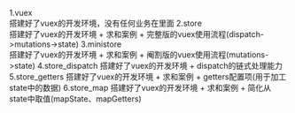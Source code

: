 1.vuex        
    搭建好了vuex的开发环境，没有任何业务在里面
2.store       
    搭建好了vuex的开发环境 + 求和案例 + 完整版的vuex使用流程(dispatch->mutations->state)
3.ministore   
    搭建好了vuex的开发环境 + 求和案例 + 阉割版的vuex使用流程(mutations->state)
4.store_dispatch
    搭建好了vuex的开发环境 + dispatch的链式处理能力
5.store_getters
    搭建好了vuex的开发环境 + 求和案例 + getters配置项(用于加工state中的数据)
6.store_map
    搭建好了vuex的开发环境 + 求和案例 + 简化从state中取值(mapState、mapGetters)
